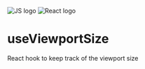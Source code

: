 ![JS logo](https://i.imgur.com/tvJMlaz.png)
![React logo](https://i.imgur.com/6srbJj2.png)

# useViewportSize

React hook to keep track of the viewport size

